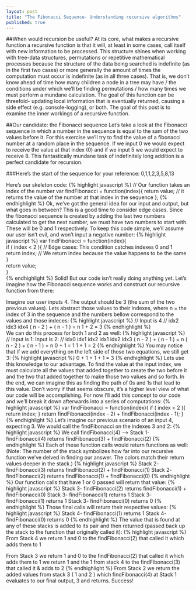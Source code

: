 ```yaml
---
layout: post
title: "The Fibonacci Sequence- Understanding recursive algorithms"
published: true
---
```

##When would recursion be useful?
At its core, what makes a recursive function a recursive function is that it will, 
at least in some cases, call itself with new information to be processed. This structure 
shines when working with tree-data structures, permutations or repetitive mathematical 
processes because the structure of the data being searched is indefinite (as in the first 
two cases) or more generally the amount of times the computation must occur is indefinite 
(as in all three cases). That is, we don’t know ahead of time how many children a node in 
a tree may have / the conditions under which we’ll be finding permutations / how many times 
we must perform a mundane calculation. The goal of this function can be threefold- updating 
local information that is eventually returned, causing a side effect (e.g. console-logging), 
or both. The goal of this post is to examine the inner workings of a recursive function.

##Our candidate: the Fibonacci sequence
Let’s take a look at the Fibonacci sequence in which a number in the sequence is equal to 
the sam of the two values before it. For this exercise we’ll try to find the value of a 
fibonacci number at a random place in the sequence. If we input 0 we would expect to receive 
the value at that index (0) and if we input 5 we would expect to receive 8. This 
fantastically mundane task of indefinitely long addition is a perfect candidate for 
recursion.

###Here’s the start of the sequence for your reference: 0,1,1,2,3,5,8,13

Here’s our skeleton code:
{% highlight javascript %}
// Our function takes an index of the number
var findFibonacci = function(index){
  return value; // it returns the value of the number at that index in the sequence
};
{% endhighlight %}
Ok, we’ve got the general idea for our input and output, but what goes in between? This is 
a good time to consider edge cases. Since the fibonacci sequence is created by adding the 
last two numbers calculated to get the next number, we must have two numbers to start with. 
These will be 0 and 1 respectively. To keep this code simple, we’ll assume our user isn’t 
evil, and won’t input a negative number:
{% highlight javascript %}
var findFibonacci = function(index){  
  if ( index < 2 ){               // Edge cases: This condition catches indexes 0 and 1  
    return index;                // We return index because the value happens to be the same  
  }  
  return value;  
}  
{% endhighlight %}
Solid! But our code isn’t really doing anything yet. Let’s imagine how the Fibonacci sequence 
works and construct our recursive function from there:

Imagine our user inputs 4. The output should be 3 (the sum of the two previous values). Lets 
abstract those values to their indexes, where n = the index of 3 in the sequence and the 
numbers bellow correspond to the values and those indeces:
{% highlight javascript %}
// Input is 4
// idx2        idx3     idx4
( n - 2 ) + ( n - 1 ) =  n
    1     +     2     =  3
{% endhighlight %}  
We can do this process for both 1 and 2 as well:
{% highlight javascript %}
// Input is 1:                          Input is 2:
// idx0        idx1     idx2               idx1       idx2      idx3
( n - 2 ) + ( n - 1 ) =  n              ( n - 2 ) + ( n - 1 ) =  n
    0     +     1     =  1                  1     +     1     =  2
{% endhighlight %}
You may notice that if we add everything on the left side of those two equations, we still 
get 3:
{% highlight javascript %}
0 + 1 + 1 + 1 = 3
{% endhighlight %}
Lets use this knowledge to our advantage. To find the value at the input index, we must 
calculate all the values that added together to create the two before it and the two that 
added together to make those two values and so forth. In the end, we can imagine this as 
finding the path of 0s and 1s that lead to this value. Don’t worry if that seems obscure, 
it’s a higher level view of what our code will be accomplishing. For now I’ll add this 
concept to our code and we’ll break it down afterwards into a series of computations:
{% highlight javascript %}
var findFibonacci = function(index){
  if ( index < 2 ){
    return index;
  }
  return findFibonacci(index - 2) + findFibonacci(index - 1);
}
{% endhighlight %}
Let’s imagine our previous scenario of an input 4, expecting 3. We would call the 
findFibonacci on the indexes 3 and 2:
{% highlight javascript %}
We call findFibonacci(4) —>
Stack 1-  findFibonacci(4) returns findFibonacci(3) + findFibonacci(2)
{% endhighlight %}
Each of these function calls would return functions as well:
(Note: The number of the stack symbolizes how far into our recursive function we’ve delved 
in finding our answer. The colors match their return values deeper in the stack.)
{% highlight javascript %}
Stack 2-  findFibonacci(3) returns findFibonacci(2) + findFibonacci(1)
Stack 2-  findFibonacci(2) returns findFibonacci(1) + findFibonacci(0)
{% endhighlight %}
Our function calls that have 1 or 0 passed will return that value:
{% highlight javascript %}
Stack 3-  findFibonacci(2) returns findFibonacci(1) + findFibonacci(0)
Stack 3-  findFibonacci(1) returns 1
Stack 3-  findFibonacci(1) returns 1
Stack 3-  findFibonacci(0) returns 0
{% endhighlight %}
Those final calls will return their respective values:
{% highlight javascript %}
Stack 4-  findFibonacci(1) returns 1
Stack 4-  findFibonacci(0) returns 0
{% endhighlight %}
The value that is found at any of these stacks is added to its pair and then returned 
(passed back up the stack to the function that originally called it):
{% highlight javascript %}
From Stack 4 we return 1 and 0 to the findFibonacci(2) that called it which adds them to 1

From Stack 3 we return 1  and 0 to the findFibonacci(2) that called it which adds them to 1
             we return 1 and the 1 from stack 4 to the findFibonacci(3) that called it & adds to 2
{% endhighlight %}
From Stack 2 we return the added values from stack 3 ( 1 and 2 ) 
which findFibonacci(4) at Stack 1 evaluates to our final output, 3 and returns. 
Success!
